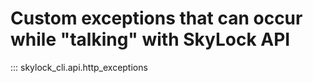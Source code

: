 # Custom exceptions that can occur while "talking" with SkyLock API

::: skylock_cli.api.http_exceptions
